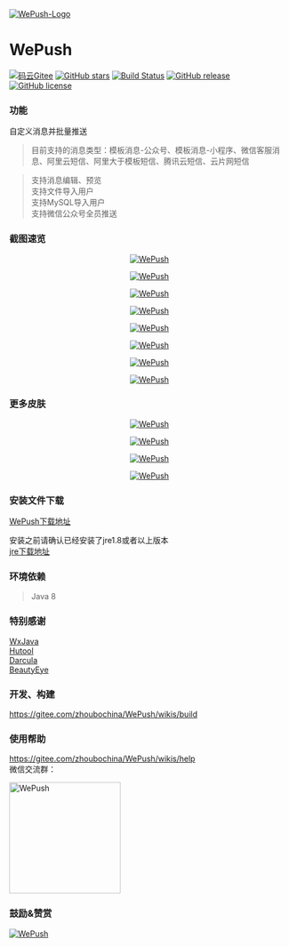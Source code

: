 <a href="https://gitee.com/zhoubochina/WePush">
 <img alt="WePush-Logo" src="https://raw.githubusercontent.com/rememberber/WePush/master/src/main/resources/icon/logo-md.png">
</a>
  
# WePush 
[![码云Gitee](https://gitee.com/zhoubochina/WePush/badge/star.svg?theme=blue)](https://gitee.com/zhoubochina/WePush)
[![GitHub stars](https://img.shields.io/github/stars/rememberber/WePush.svg)](https://github.com/rememberber/WePush)
[![Build Status](https://travis-ci.org/rememberber/WePush.svg?branch=master)](https://travis-ci.org/rememberber/WePush)
[![GitHub release](https://img.shields.io/github/release/rememberber/WePush.svg)](https://github.com/rememberber/WePush/releases)
[![GitHub license](https://img.shields.io/github/license/rememberber/WePush.svg)](https://github.com/rememberber/WePush/blob/master/LICENSE.txt)

### 功能
自定义消息并批量推送
>目前支持的消息类型：模板消息-公众号、模板消息-小程序、微信客服消息、阿里云短信、阿里大于模板短信、腾讯云短信、云片网短信

>支持消息编辑、预览  
>支持文件导入用户  
>支持MySQL导入用户  
>支持微信公众号全员推送 

### 截图速览
<p align="center">
  <a href="https://raw.githubusercontent.com/rememberber/WePush/master/screen_shoot/%E5%9B%BE%E5%83%8F%20198.png">
   <img alt="WePush" src="https://raw.githubusercontent.com/rememberber/WePush/master/screen_shoot/%E5%9B%BE%E5%83%8F%20198.png">
  </a>
</p>  
<p align="center">
  <a href="https://raw.githubusercontent.com/rememberber/WePush/master/screen_shoot/%E5%9B%BE%E5%83%8F%20199.png">
   <img alt="WePush" src="https://raw.githubusercontent.com/rememberber/WePush/master/screen_shoot/%E5%9B%BE%E5%83%8F%20199.png">
  </a>
</p>
<p align="center">
  <a href="https://raw.githubusercontent.com/rememberber/WePush/master/screen_shoot/%E5%9B%BE%E5%83%8F%20200.png">
   <img alt="WePush" src="https://raw.githubusercontent.com/rememberber/WePush/master/screen_shoot/%E5%9B%BE%E5%83%8F%20200.png">
  </a>
</p>
<p align="center">
  <a href="https://raw.githubusercontent.com/rememberber/WePush/master/screen_shoot/%E5%9B%BE%E5%83%8F%20202.png">
   <img alt="WePush" src="https://raw.githubusercontent.com/rememberber/WePush/master/screen_shoot/%E5%9B%BE%E5%83%8F%20202.png">
  </a>
</p>
<p align="center">
  <a href="https://raw.githubusercontent.com/rememberber/WePush/master/screen_shoot/%E5%9B%BE%E5%83%8F%20204.png">
   <img alt="WePush" src="https://raw.githubusercontent.com/rememberber/WePush/master/screen_shoot/%E5%9B%BE%E5%83%8F%20204.png">
  </a>
</p>
<p align="center">
  <a href="https://raw.githubusercontent.com/rememberber/WePush/master/screen_shoot/%E5%9B%BE%E5%83%8F%20205.png">
   <img alt="WePush" src="https://raw.githubusercontent.com/rememberber/WePush/master/screen_shoot/%E5%9B%BE%E5%83%8F%20205.png">
  </a>
</p>
<p align="center">
  <a href="https://raw.githubusercontent.com/rememberber/WePush/master/screen_shoot/%E5%9B%BE%E5%83%8F%20206.png">
   <img alt="WePush" src="https://raw.githubusercontent.com/rememberber/WePush/master/screen_shoot/%E5%9B%BE%E5%83%8F%20206.png">
  </a>
</p>
<p align="center">
  <a href="https://raw.githubusercontent.com/rememberber/WePush/master/screen_shoot/%E5%9B%BE%E5%83%8F%20207.png">
   <img alt="WePush" src="https://raw.githubusercontent.com/rememberber/WePush/master/screen_shoot/%E5%9B%BE%E5%83%8F%20207.png">
  </a>
</p>

### 更多皮肤
<p align="center">
  <a href="https://raw.githubusercontent.com/rememberber/WePush/master/screen_shoot/Image001.png">
   <img alt="WePush" src="https://raw.githubusercontent.com/rememberber/WePush/master/screen_shoot/Image001.png">
  </a>
</p> 
<p align="center">
  <a href="https://raw.githubusercontent.com/rememberber/WePush/master/screen_shoot/Image002.png">
   <img alt="WePush" src="https://raw.githubusercontent.com/rememberber/WePush/master/screen_shoot/Image002.png">
  </a>
</p> 
<p align="center">
  <a href="https://raw.githubusercontent.com/rememberber/WePush/master/screen_shoot/Image003.png">
   <img alt="WePush" src="https://raw.githubusercontent.com/rememberber/WePush/master/screen_shoot/Image003.png">
  </a>
</p> 
<p align="center">
  <a href="https://raw.githubusercontent.com/rememberber/WePush/master/screen_shoot/Image1.png">
   <img alt="WePush" src="https://raw.githubusercontent.com/rememberber/WePush/master/screen_shoot/Image1.png">
  </a>
</p> 

### 安装文件下载

[WePush下载地址](https://gitee.com/zhoubochina/WePush/wikis/download)  

安装之前请确认已经安装了jre1.8或者以上版本   
[jre下载地址](http://www.oracle.com/technetwork/java/javase/downloads/jre8-downloads-2133155.html)  

### 环境依赖
>Java 8

### 特别感谢
[WxJava](https://gitee.com/binary/weixin-java-tools)  
[Hutool](http://hutool.cn/)  
[Darcula](https://github.com/bulenkov/Darcula)  
[BeautyEye](https://gitee.com/jackjiang/beautyeye)  

### 开发、构建

https://gitee.com/zhoubochina/WePush/wikis/build

### 使用帮助

https://gitee.com/zhoubochina/WePush/wikis/help  
微信交流群：
<p align="left">
  <a href="https://gitee.com/zhoubochina/WePush/wikis/help">
   <img alt="WePush" src="http://download.zhoubochina.com/file/wepush-wechat-group.jpg" height="200" >
  </a>
</p>

### 鼓励&赞赏
<p align="left">
  <a href="https://gitee.com/zhoubochina/WePush">
   <img alt="WePush" src="http://download.zhoubochina.com/file/wx-zanshang.jpg">
  </a>
</p>